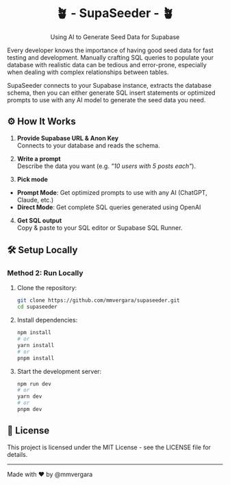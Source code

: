 <h1 align="center">🪴 - SupaSeeder - 🪴</h1>

<p align="center">
Using AI to Generate Seed Data for Supabase
</p>

Every developer knows the importance of having good seed data for fast testing and development. Manually crafting SQL queries to populate your database with realistic data can be tedious and error-prone, especially when dealing with complex relationships between tables.

SupaSeeder connects to your Supabase instance, extracts the database schema, then you can either generate SQL insert statements or optimized prompts to use with any AI model to generate the seed data you need.

## ⚙️ How It Works

1. **Provide Supabase URL & Anon Key**  
   Connects to your database and reads the schema.

2. **Write a prompt**  
   Describe the data you want (e.g. _"10 users with 5 posts each"_).

3. **Pick mode**

- **Prompt Mode**: Get optimized prompts to use with any AI (ChatGPT, Claude, etc.)
- **Direct Mode**: Get complete SQL queries generated using OpenAI

4. **Get SQL output**  
   Copy & paste to your SQL editor or Supabase SQL Runner.

## 🛠️ Setup Locally

### Method 2: Run Locally

1. Clone the repository:

   ```bash
   git clone https://github.com/mmvergara/supaseeder.git
   cd supaseeder
   ```

2. Install dependencies:

   ```bash
   npm install
   # or
   yarn install
   # or
   pnpm install
   ```

3. Start the development server:
   ```bash
   npm run dev
   # or
   yarn dev
   # or
   pnpm dev
   ```

## 📜 License

This project is licensed under the MIT License - see the LICENSE file for details.

---

Made with ❤️ by @mmvergara
